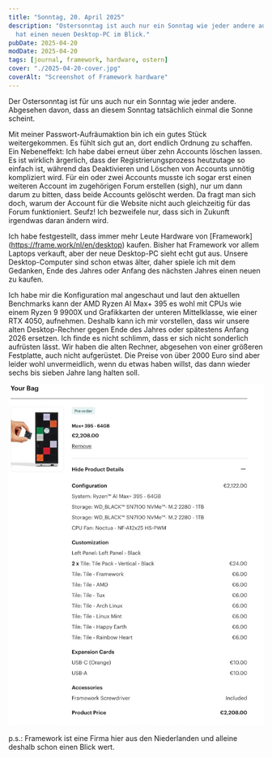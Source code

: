 ```yaml
---
title: "Sonntag, 20. April 2025"
description: "Ostersonntag ist auch nur ein Sonntag wie jeder andere auch. Außer man
  hat einen neuen Desktop-PC im Blick."
pubDate: 2025-04-20
modDate: 2025-04-20
tags: [journal, framework, hardware, ostern]
cover: "./2025-04-20-cover.jpg"
coverAlt: "Screenshot of Framework hardware"
---
```



Der Ostersonntag ist für uns auch nur ein Sonntag wie jeder andere.
Abgesehen davon, dass an diesem Sonntag tatsächlich einmal die Sonne scheint.

Mit meiner Passwort-Aufräumaktion bin ich ein gutes Stück weitergekommen.
Es fühlt sich gut an, dort endlich Ordnung zu schaffen.
Ein Nebeneffekt: Ich habe dabei erneut über zehn Accounts löschen lassen.
Es ist wirklich ärgerlich, dass der Registrierungsprozess heutzutage so einfach ist,
während das Deaktivieren und Löschen von Accounts unnötig kompliziert wird.
Für ein oder zwei Accounts musste ich sogar erst einen weiteren Account im zugehörigen Forum erstellen (sigh),
nur um dann darum zu bitten, dass beide Accounts gelöscht werden.
Da fragt man sich doch, warum der Account für die Website nicht auch gleichzeitig für das Forum funktioniert. Seufz!
Ich bezweifele nur, dass sich in Zukunft irgendwas daran ändern wird.

Ich habe festgestellt,
dass immer mehr Leute Hardware von [Framework] (<https://frame.work/nl/en/desktop>) kaufen.
Bisher hat Framework vor allem Laptops verkauft,
aber der neue Desktop-PC sieht echt gut aus.
Unsere Desktop-Computer sind schon etwas älter,
daher spiele ich mit dem Gedanken,
Ende des Jahres oder Anfang des nächsten Jahres einen neuen zu kaufen.

Ich habe mir die Konfiguration mal angeschaut und laut den aktuellen Benchmarks kann der AMD Ryzen AI Max+ 395 es wohl mit CPUs wie einem Ryzen 9 9900X und Grafikkarten der unteren Mittelklasse, wie einer RTX 4050, aufnehmen.
Deshalb kann ich mir vorstellen, dass wir unsere alten Desktop-Rechner gegen Ende des Jahres oder spätestens Anfang 2026 ersetzen.  Ich finde es nicht schlimm, dass er sich nicht sonderlich aufrüsten lässt. Wir haben die alten Rechner, abgesehen von einer größeren Festplatte, auch nicht aufgerüstet.
Die Preise von über 2000 Euro sind aber leider wohl unvermeidlich, wenn du etwas haben willst, das dann wieder sechs bis sieben Jahre lang halten soll.

![Framework Desktop Configuration](./2025-04-20-frame-work-desktop-configuration.jpg)

p.s.: Framework ist eine Firma hier aus den Niederlanden
und alleine deshalb schon einen Blick wert.
